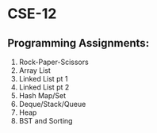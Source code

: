 # CSE-12
## Programming Assignments:
1. Rock-Paper-Scissors
2. Array List
3. Linked List pt 1
4. Linked List pt 2
5. Hash Map/Set
6. Deque/Stack/Queue
7. Heap
8. BST and Sorting

